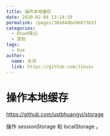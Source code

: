 ```yaml
---
title: 操作本地缓存
date: 2020-02-04 13:14:19
permalink: /pages/30a94dbe96873b33
categories:
  - 《Vue》笔记
  - 其他
tags:
  - Vue
author:
  name: 东流
  link: https://github.com/Jinuss
---
```

# 操作本地缓存

<https://github.com/ustbhuangyi/storage>

操作 sessionStorage 和 localStorage 。
